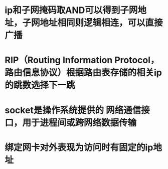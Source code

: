 # ip和子网掩码取AND可以得到子网地址，子网地址相同则逻辑相连，可以直接广播
# RIP（Routing Information Protocol，路由信息协议）根据路由表存储的相关ip的跳数选择下一跳
# socket是操作系统提供的 网络通信接口，用于进程间或跨网络数据传输
# 绑定网卡对外表现为访问时有固定的ip地址
